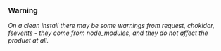 
### Warning
_On a clean install there may be some warnings from request, chokidar, fsevents - they come from node_modules, and they do not affect the product at all._

